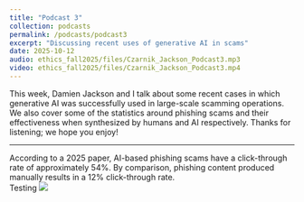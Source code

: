 ```yaml
---
title: "Podcast 3"
collection: podcasts
permalink: /podcasts/podcast3
excerpt: "Discussing recent uses of generative AI in scams"
date: 2025-10-12
audio: ethics_fall2025/files/Czarnik_Jackson_Podcast3.mp3
video: ethics_fall2025/files/Czarnik_Jackson_Podcast3.mp4
---
```


This week, Damien Jackson and I talk about some recent cases in which generative AI was successfully used in large-scale scamming operations. We also cover some of the statistics around phishing scams and their effectiveness when synthesized by humans and AI respectively. Thanks for listening; we hope you enjoy!

---
According to a 2025 paper, AI-based phishing scams have a click-through rate of approximately 54%.
By comparison, phishing content produced manually results in a 12% click-through rate. <br>
Testing ![](/images/500x300.png)